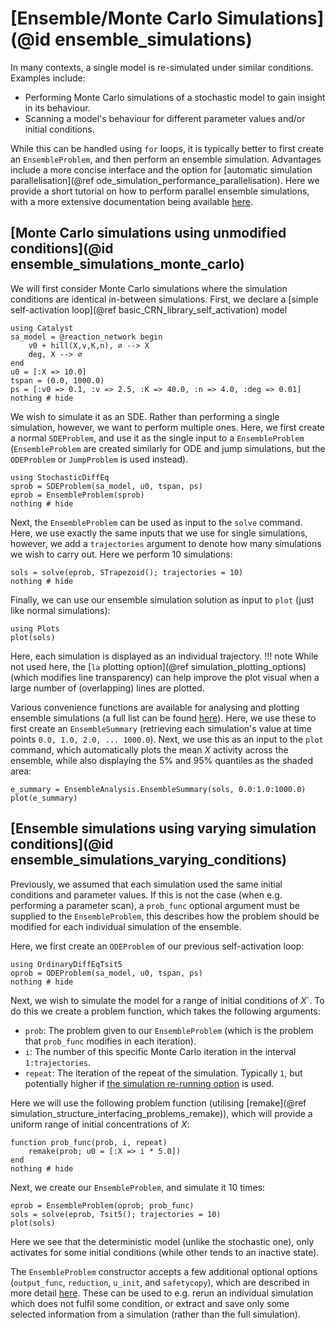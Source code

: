 # [Ensemble/Monte Carlo Simulations](@id ensemble_simulations)
In many contexts, a single model is re-simulated under similar conditions. Examples include:
- Performing Monte Carlo simulations of a stochastic model to gain insight in its behaviour.
- Scanning a model's behaviour for different parameter values and/or initial conditions.

While this can be handled using `for` loops, it is typically better to first create an `EnsembleProblem`, and then perform an ensemble simulation. Advantages include a more concise interface and the option for [automatic simulation parallelisation](@ref ode_simulation_performance_parallelisation). Here we provide a short tutorial on how to perform parallel ensemble simulations, with a more extensive documentation being available [here](https://docs.sciml.ai/DiffEqDocs/stable/features/ensemble/).

## [Monte Carlo simulations using unmodified conditions](@id ensemble_simulations_monte_carlo)
We will first consider Monte Carlo simulations where the simulation conditions are identical in-between simulations. First, we declare a [simple self-activation loop](@ref basic_CRN_library_self_activation) model
```@example ensemble
using Catalyst
sa_model = @reaction_network begin
    v0 + hill(X,v,K,n), ∅ --> X
    deg, X --> ∅
end
u0 = [:X => 10.0]
tspan = (0.0, 1000.0)
ps = [:v0 => 0.1, :v => 2.5, :K => 40.0, :n => 4.0, :deg => 0.01]
nothing # hide
```
We wish to simulate it as an SDE. Rather than performing a single simulation, however, we want to perform multiple ones. Here, we first create a normal `SDEProblem`, and use it as the single input to a `EnsembleProblem` (`EnsembleProblem` are created similarly for ODE and jump simulations, but the `ODEProblem` or `JumpProblem` is used instead).
```@example ensemble
using StochasticDiffEq
sprob = SDEProblem(sa_model, u0, tspan, ps)
eprob = EnsembleProblem(sprob)
nothing # hide
```
Next, the `EnsembleProblem` can be used as input to the `solve` command. Here, we use exactly the same inputs that we use for single simulations, however, we add a `trajectories` argument to denote how many simulations we wish to carry out. Here we perform 10 simulations:
```@example ensemble
sols = solve(eprob, STrapezoid(); trajectories = 10)
nothing # hide
```
Finally, we can use our ensemble simulation solution as input to `plot` (just like normal simulations):
```@example ensemble
using Plots
plot(sols)
```
Here, each simulation is displayed as an individual trajectory.
!!! note
    While not used here, the [`la` plotting option](@ref simulation_plotting_options) (which modifies line transparency) can help improve the plot visual when a large number of (overlapping) lines are plotted.

Various convenience functions are available for analysing and plotting ensemble simulations (a full list can be found [here](https://docs.sciml.ai/DiffEqDocs/dev/features/ensemble/#Analyzing-an-Ensemble-Experiment)). Here, we use these to first create an `EnsembleSummary` (retrieving each simulation's value at time points `0.0, 1.0, 2.0, ... 1000.0`). Next, we use this as an input to the `plot` command, which automatically plots the mean $X$ activity across the ensemble, while also displaying the 5% and 95% quantiles as the shaded area:
```@example ensemble
e_summary = EnsembleAnalysis.EnsembleSummary(sols, 0.0:1.0:1000.0)
plot(e_summary)
```

## [Ensemble simulations using varying simulation conditions](@id ensemble_simulations_varying_conditions)
Previously, we assumed that each simulation used the same initial conditions and parameter values. If this is not the case (when e.g. performing a parameter scan), a `prob_func` optional argument must be supplied to the `EnsembleProblem`, this describes how the problem should be modified for each individual simulation of the ensemble.

Here, we first create an `ODEProblem` of our previous self-activation loop:
```@example ensemble
using OrdinaryDiffEqTsit5
oprob = ODEProblem(sa_model, u0, tspan, ps)
nothing # hide
```
Next, we wish to simulate the model for a range of initial conditions of $X$`. To do this we create a problem function, which takes the following arguments:
- `prob`: The problem given to our `EnsembleProblem` (which is the problem that `prob_func` modifies in each iteration).
- `i`: The number of this specific Monte Carlo iteration in the interval `1:trajectories`.
- `repeat`: The iteration of the repeat of the simulation. Typically `1`, but potentially higher if [the simulation re-running option](https://docs.sciml.ai/DiffEqDocs/stable/features/ensemble/#Building-a-Problem) is used.

Here we will use the following problem function (utilising [remake](@ref simulation_structure_interfacing_problems_remake)), which will provide a uniform range of initial concentrations of $X$:
```@example ensemble
function prob_func(prob, i, repeat)
    remake(prob; u0 = [:X => i * 5.0])
end
nothing # hide
```
Next, we create our `EnsembleProblem`, and simulate it 10 times:
```@example ensemble
eprob = EnsembleProblem(oprob; prob_func)
sols = solve(eprob, Tsit5(); trajectories = 10)
plot(sols)
```
Here we see that the deterministic model (unlike the stochastic one), only activates for some initial conditions (while other tends to an inactive state).

The `EnsembleProblem` constructor accepts a few additional optional options (`output_func`, `reduction`, `u_init`, and `safetycopy`), which are described in more detail [here](https://docs.sciml.ai/DiffEqDocs/stable/features/ensemble/#Building-a-Problem). These can be used to e.g. rerun an individual simulation which does not fulfil some condition, or extract and save only some selected information from a simulation (rather than the full simulation).
